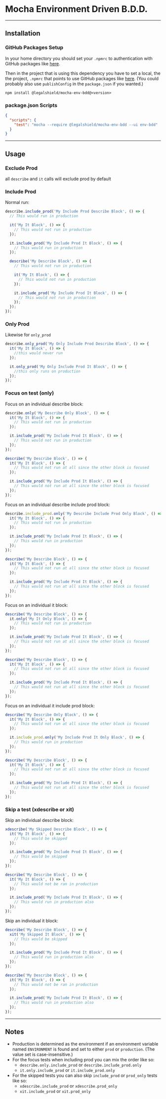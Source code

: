 # Mocha Environment Driven B.D.D.

---
## Installation

### GitHub Packages Setup
In your home directory you should set your `.npmrc` to authentication with GitHub packages like [here](https://docs.github.com/en/free-pro-team@latest/packages/using-github-packages-with-your-projects-ecosystem/configuring-npm-for-use-with-github-packages#authenticating-with-a-personal-access-token).

Then in the project that is using this dependency you have to set a local, the the project, `.npmrc` that points to use GitHub packages like [here](https://docs.github.com/en/free-pro-team@latest/packages/using-github-packages-with-your-projects-ecosystem/configuring-npm-for-use-with-github-packages#publishing-a-package-using-a-local-npmrc-file). (You could probably also use `publishConfig` in the `package.json` if you wanted.)

```
npm install @legalshield/mocha-env-bdd@<version>
```

### package.json Scripts
```json
{
  "scripts": {
    "test": "mocha --require @legalshield/mocha-env-bdd --ui env-bdd"
  }
}
```

---
## Usage

### Exclude Prod
all `describe` and `it` calls will exclude prod by default

### Include Prod
Normal run:

```js
describe.include_prod('My Include Prod Describe Block', () => {
  // This would run in production

  it('My It Block', () => {
    // This would not run in production
  });

  it.include_prod('My Include Prod It Block', () => {
    // This would run in production
  });

  describe('My Describe Block', () => {
    // This would not run in production

    it('My It Block', () => {
      // This would not run in production
    });

    it.include_prod('My Include Prod It Block', () => {
      // This would not run in production
    });
  });
});
```

### Only Prod

Likewise for `only_prod`

```js
describe.only_prod('My Only Include Prod Describe Block', () => {
  it('My It Block', () => {
    //this would never run
  });

  it.only_prod('My Only Include Prod It Block', () => {
    //this only runs on production
  });
});

```

### Focus on test (only)

Focus on an individual describe block:

```js
describe.only('My Describe Only Block', () => {
  it('My It Block', () => {
    // This would not run in production
  });

  it.include_prod('My Include Prod It Block', () => {
    // This would not run in production
  });
});

describe('My Describe Block', () => {
  it('My It Block', () => {
    // This would not run at all since the other block is focused
  });

  it.include_prod('My Include Prod It Block', () => {
    // This would not run at all since the other block is focused
  });
});
```

Focus on an individual describe include prod block:

```js
describe.include_prod.only('My Describe Include Prod Only Block', () => {
  it('My It Block', () => {
    // This would not run in production
  });

  it.include_prod('My Include Prod It Block', () => {
    // This would run in production
  });
});

describe('My Describe Block', () => {
  it('My It Block', () => {
    // This would not run at all since the other block is focused
  });

  it.include_prod('My Include Prod It Block', () => {
    // This would not run at all since the other block is focused
  });
});
```

Focus on an individual it block:

```js
describe('My Describe Block', () => {
  it.only('My It Only Block', () => {
    // This would not run in production
  });

  it.include_prod('My Include Prod It Block', () => {
    // This would not run at all since the other block is focused
  });
});

describe('My Describe Block', () => {
  it('My It Block', () => {
    // This would not run at all since the other block is focused
  });

  it.include_prod('My Include Prod It Block', () => {
    // This would not run at all since the other block is focused
  });
});
```

Focus on an individual it include prod block:

```js
describe('My Describe Only Block', () => {
  it('My It Block', () => {
    // This would not run at all since the other block is focused
  });

  it.include_prod.only('My Include Prod It Only Block', () => {
    // This would run in production
  });
});

describe('My Describe Block', () => {
  it('My It Block', () => {
    // This would not run at all since the other block is focused
  });

  it.include_prod('My Include Prod It Block', () => {
    // This would not run at all since the other block is focused
  });
});
```

### Skip a test (xdescribe or xit)

Skip an individual describe block:

```js
xdescribe('My Skipped Describe Block', () => {
  it('My It Block', () => {
    // This would be skipped
  });

  it.include_prod('My Include Prod It Block', () => {
    // This would be skipped
  });
});

describe('My Describe Block', () => {
  it('My It Block', () => {
    // This would not be ran in production
  });

  it.include_prod('My Include Prod It Block', () => {
    // This would run in production also
  });
});
```

Skip an individual it block:

```js
describe('My Describe Block', () => {
  xit('My Skipped It Block', () => {
    // This would be skipped
  });

  it.include_prod('My Include Prod It Block', () => {
    // This would run in production also
  });
});

describe('My Describe Block', () => {
  it('My It Block', () => {
    // This would not be ran in production
  });

  it.include_prod('My Include Prod It Block', () => {
    // This would run in production also
  });
});
```

---
## Notes
* Production is determined as the environment if an environment variable named `ENVIRONMENT` is found and set to either `prod` or `production`. (The value set is case-insensitive.)
* For the focus tests when including prod you can mix the order like so:
  * `describe.only.include_prod` or `describe.include_prod.only`
  * `it.only.include_prod` or `it.include_prod.only`
* For the skipped tests you can also skip `include_prod` or `prod_only` tests like so:
  * `xdescribe.include_prod` or `xdescribe.prod_only`
  * `xit.include_prod` or `xit.prod_only`
